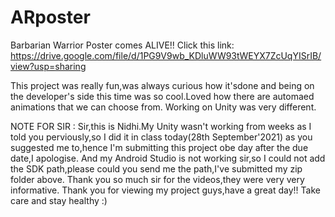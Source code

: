# ARposter
Barbarian Warrior Poster comes ALIVE!!
Click this link: https://drive.google.com/file/d/1PG9V9wb_KDluWW93tWEYX7ZcUqYISrIB/view?usp=sharing

This project was really fun,was always curious how it'sdone and being on the developer's side this time was so cool.Loved how there are automaed animations that we can choose from.
Working on Unity was very different.


NOTE FOR SIR : Sir,this is Nidhi.My Unity wasn't working from weeks as I told you perviously,so I did it in class today(28th September'2021) as you suggested me to,hence I'm submitting this project obe day after the due date,I apologise.
And my Android Studio is not working sir,so I could not add the SDK path,please could you send me the path,I've submitted my zip folder above.
Thank you so much sir for the videos,they were very very informative.
Thank you for viewing my project guys,have a great day!!
Take care and stay healthy :)
